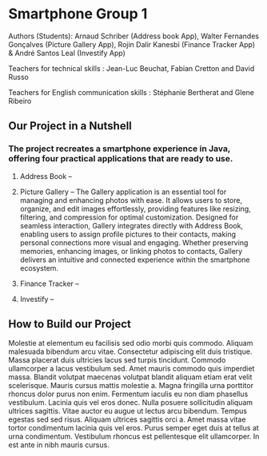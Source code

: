 # Smartphone Group 1

Authors (Students): Arnaud Schriber (Address book App), Walter Fernandes Gonçalves (Picture Gallery App), 
Rojin Dalir Kanesbi (Finance Tracker App) & André Santos Leal (Investify App)

Teachers for technical skills :
Jean-Luc Beuchat, Fabian Cretton and David Russo

Teachers for English communication skills :
Stéphanie Bertherat and Glene Ribeiro

## Our Project in a Nutshell

### The project recreates a smartphone experience in Java, offering four practical applications that are ready to use.

1. Address Book –

2. Picture Gallery – The Gallery application is an essential tool for managing and enhancing photos with ease.
It allows users to store, organize, and edit images effortlessly, providing features like resizing, filtering, and compression for optimal customization.
Designed for seamless interaction, Gallery integrates directly with Address Book, enabling users to assign profile pictures to their contacts, 
making personal connections more visual and engaging. Whether preserving memories, enhancing images, or linking photos to contacts, 
Gallery delivers an intuitive and connected experience within the smartphone ecosystem.

3. Finance Tracker – 

4. Investify – 

## How to Build our Project

Molestie at elementum eu facilisis sed odio morbi quis commodo. Aliquam
malesuada bibendum arcu vitae. Consectetur adipiscing elit duis tristique. Massa
placerat duis ultricies lacus sed turpis tincidunt. Commodo ullamcorper a lacus
vestibulum sed. Amet mauris commodo quis imperdiet massa. Blandit volutpat
maecenas volutpat blandit aliquam etiam erat velit scelerisque. Mauris cursus
mattis molestie a. Magna fringilla urna porttitor rhoncus dolor purus non enim.
Fermentum iaculis eu non diam phasellus vestibulum. Lacinia quis vel eros donec.
Nulla posuere sollicitudin aliquam ultrices sagittis. Vitae auctor eu augue ut
lectus arcu bibendum. Tempus egestas sed sed risus. Aliquam ultrices sagittis
orci a. Amet massa vitae tortor condimentum lacinia quis vel eros. Purus semper
eget duis at tellus at urna condimentum. Vestibulum rhoncus est pellentesque
elit ullamcorper. In est ante in nibh mauris cursus.
